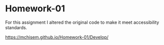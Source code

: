 # Homework-01
For this assignment I altered the original code to make it meet accessibility standards.

https://mchisem.github.io/Homework-01/Develop/
